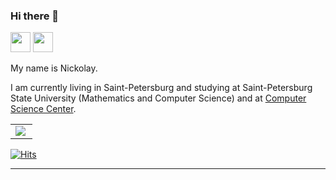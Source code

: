 ### Hi there 👋

<a href="https://t.me/kononovnikolay"><img height=32 width=32 src="https://telegrapher.ru/images/download/icons/telegram.svg" /></a>
<a href="https://vk.com/kkononov99"><img height=32 width=32 src="https://upload.wikimedia.org/wikipedia/commons/2/21/VK.com-logo.svg"/></a>

My name is Nickolay.

I am currently living in Saint-Petersburg and studying at Saint-Petersburg State University (Mathematics and Computer Science) and at [Computer Science Center](https://compscicenter.ru/).

<table>
<tbody>
  <tr>
    <td><img align="left" src="https://github-readme-stats.vercel.app/api?username=kononovk&show_icons=true&hide_border=true&hide_title=true&include_all_commits=true&count_private=true&hide_rank=true" />
    </td>
  </tr>
</tbody>
</table>

[![Hits](https://hits.seeyoufarm.com/api/count/incr/badge.svg?url=https%3A%2F%2Fgithub.com%2Fkononovk&count_bg=%2379C83D&title_bg=%23555555&icon=&icon_color=%23E7E7E7&title=hits&edge_flat=false)](https://hits.seeyoufarm.com)

***
<!---
**My activities**:
+ I'm currently learning Computer Science
  - Mathematics (Calculus, Linear Algebra, Differential Equations, Probability Theory, Graph Theory, Combinatorics)
  - Algorithms & Data structures
  - C++, Python (Haskell, Java, Go, Bash a little)
My small repository with [algorithms and data structures](https://github.com/kononovk/Algorithms-and-Data-structures)
**Hard-skills**:
- Web-site parsing (re, beautifulsoup)
- Linux, bash
- Working with external API
- Git
- SQL
- Linux
- Numpy, Scipy, Matplotlib, Plotly, Pandas, Flask, Telebot
-->
